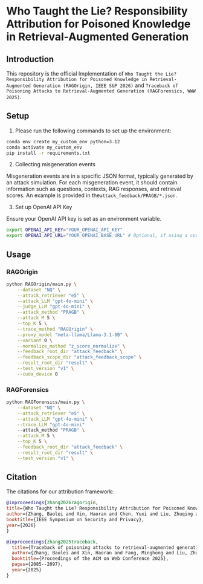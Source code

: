 # Who Taught the Lie? Responsibility Attribution for Poisoned Knowledge in Retrieval-Augmented Generation

## Introduction

This repository is the official Implementation of `Who Taught the Lie? Responsibility Attribution for Poisoned Knowledge in Retrieval-Augmented Generation (RAGOrigin, IEEE S&P 2026)` and `Traceback of Poisoning Attacks to Retrieval-Augmented Generation (RAGForensics, WWW 2025)`.

## Setup

1. Please run the following commands to set up the environment:

```bash
conda env create my_custom_env python=3.12
conda activate my_custom_env 
pip install -r requirements.txt
```

2. Collecting misgeneration events

Misgeneration events are in a specific JSON format, typically generated by an attack simulation. For each misgeneration event, it should contain information such as questions, contexts, RAG responses, and retrieval scores. An example is provided in the`attack_feedback/PRAGB/*.json`.

3. Set up OpenAI API Key

Ensure your OpenAI API key is set as an environment variable.

```bash
export OPENAI_API_KEY="YOUR_OPENAI_API_KEY"
export OPENAI_API_URL="YOUR_OPENAI_BASE_URL" # Optional, if using a custom endpoint
```

## Usage

### RAGOrigin



```bash
python RAGOrigin/main.py \
    --dataset "NQ" \
    --attack_retriever "e5" \
    --attack_LLM "gpt-4o-mini" \
    --judge_LLM "gpt-4o-mini" \
    --attack_method "PRAGB" \
    --attack_M 5 \
    --top_K 5 \
    --trace_method "RAGOrigin" \
    --proxy_model "meta-llama/Llama-3.1-8B" \
    --variant 0 \
    --normalize_method "z_score_normalize" \
    --feedback_root_dir "attack_feedback" \
    --feedback_scope_dir "attack_feedback_scope" \
    --result_root_dir "result" \
    --test_version "v1" \
    --cuda_device 0
```

### RAGForensics


```bash
python RAGForensics/main.py \
    --dataset "NQ" \
    --attack_retriever "e5" \
    --attack_LLM "gpt-4o-mini" \
    --trace_LLM "gpt-4o-mini"
    --attack_method "PRAGB" \
    --attack_M 5 \
    --top_K 5 \
    --feedback_root_dir "attack_feedback" \
    --result_root_dir "result" \
    --test_version "v1" \
```

## Citation

The citations for our attribution framework:

```bib
@inproceedings{zhang2026ragorigin,
title={Who Taught the Lie? Responsibility Attribution for Poisoned Knowledge in Retrieval-Augmented Generation},
author={Zhang, Baolei and Xin, Haoran and Chen, Yuxi and Liu, Zhuqing and Yi, Biao and Li, Tong and Nie, Lihai and Liu, Zheli and Fang, Minghong},
booktitle={IEEE Symposium on Security and Privacy},
year={2026}
}

@inproceedings{zhang2025traceback,
  title={Traceback of poisoning attacks to retrieval-augmented generation},
  author={Zhang, Baolei and Xin, Haoran and Fang, Minghong and Liu, Zhuqing and Yi, Biao and Li, Tong and Liu, Zheli},
  booktitle={Proceedings of the ACM on Web Conference 2025},
  pages={2085--2097},
  year={2025}
}
```

